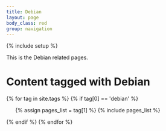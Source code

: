 ```yaml
---
title: Debian
layout: page
body_class: red
group: navigation
---
```

{% include setup %}

This is the Debian related pages.

# Content tagged with Debian

{% for tag in site.tags %} 
{% if tag[0] == 'debian' %}
<ul>
{% assign pages_list = tag[1] %}  
{% include pages_list %}
</ul>
{% endif %}
{% endfor %}
